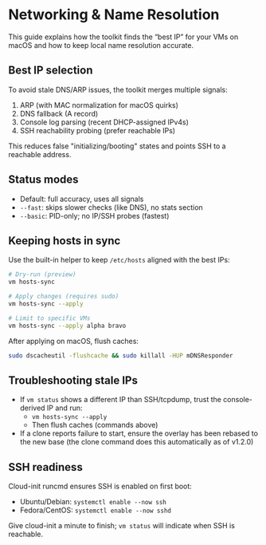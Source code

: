 # Networking & Name Resolution

This guide explains how the toolkit finds the “best IP” for your VMs on macOS and how to keep local name resolution accurate.

## Best IP selection

To avoid stale DNS/ARP issues, the toolkit merges multiple signals:

1. ARP (with MAC normalization for macOS quirks)
2. DNS fallback (A record)
3. Console log parsing (recent DHCP-assigned IPv4s)
4. SSH reachability probing (prefer reachable IPs)

This reduces false "initializing/booting" states and points SSH to a reachable address.

## Status modes

- Default: full accuracy, uses all signals
- `--fast`: skips slower checks (like DNS), no stats section
- `--basic`: PID-only; no IP/SSH probes (fastest)

## Keeping hosts in sync

Use the built-in helper to keep `/etc/hosts` aligned with the best IPs:

```bash
# Dry-run (preview)
vm hosts-sync

# Apply changes (requires sudo)
vm hosts-sync --apply

# Limit to specific VMs
vm hosts-sync --apply alpha bravo
```

After applying on macOS, flush caches:

```bash
sudo dscacheutil -flushcache && sudo killall -HUP mDNSResponder
```

## Troubleshooting stale IPs

- If `vm status` shows a different IP than SSH/tcpdump, trust the console-derived IP and run:
  - `vm hosts-sync --apply`
  - Then flush caches (commands above)
- If a clone reports failure to start, ensure the overlay has been rebased to the new base (the clone command does this automatically as of v1.2.0)

## SSH readiness

Cloud-init runcmd ensures SSH is enabled on first boot:

- Ubuntu/Debian: `systemctl enable --now ssh`
- Fedora/CentOS: `systemctl enable --now sshd`

Give cloud-init a minute to finish; `vm status` will indicate when SSH is reachable.
